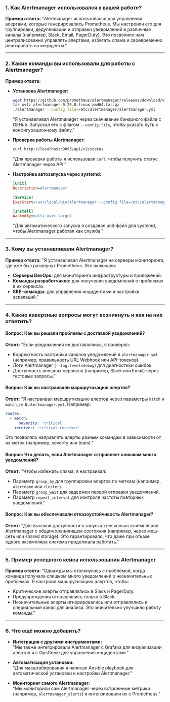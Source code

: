### **1. Как Alertmanager использовался в вашей работе?**
**Пример ответа:**
"Alertmanager использовался для управления алертами, которые генерировались Prometheus. Мы настроили его для группировки, дедупликации и отправки уведомлений в различные каналы (например, Slack, Email, PagerDuty). Это позволило нам централизованно управлять алертами, избегать спама и своевременно реагировать на инциденты."

---

### **2. Какие команды вы использовали для работы с Alertmanager?**
**Пример ответа:**

- **Установка Alertmanager:**
  ```bash
  wget https://github.com/prometheus/alertmanager/releases/download/v0.25.0/alertmanager-0.25.0.linux-amd64.tar.gz
  tar xvfz alertmanager-0.25.0.linux-amd64.tar.gz
  ./alertmanager --config.file=/etc/alertmanager/alertmanager.yml
  ```
  "Я устанавливал Alertmanager через скачивание бинарного файла с GitHub. Запускал его с флагом `--config.file`, чтобы указать путь к конфигурационному файлу."

- **Проверка работы Alertmanager:**
  ```bash
  curl http://localhost:9093/api/v2/status
  ```
  "Для проверки работы я использовал `curl`, чтобы получить статус Alertmanager через API."

- **Настройка автозапуска через systemd:**
  ```ini
  [Unit]
  Description=Alertmanager

  [Service]
  ExecStart=/usr/local/bin/alertmanager --config.file=/etc/alertmanager/alertmanager.yml

  [Install]
  WantedBy=multi-user.target
  ```
  "Для автоматического запуска я создавал unit-файл для systemd, чтобы Alertmanager работал как служба."

---

### **3. Кому вы устанавливали Alertmanager?**
**Пример ответа:**
"Я устанавливал Alertmanager на серверы мониторинга, где уже был развернут Prometheus. Это включало:
- **Серверы DevOps:** для мониторинга инфраструктуры и приложений.
- **Команды разработчиков:** для получения уведомлений о проблемах в их сервисах.
- **SRE-команды:** для управления инцидентами и настройки эскалаций."

---

### **4. Какие каверзные вопросы могут возникнуть и как на них ответить?**

#### **Вопрос: Как вы решали проблемы с доставкой уведомлений?**
**Ответ:**
"Если уведомления не доставлялись, я проверял:
- Корректность настройки каналов уведомлений в `alertmanager.yml` (например, правильность URL Webhook или API-токенов).
- Логи Alertmanager (`--log.level=debug`) для диагностики ошибок.
- Доступность внешних сервисов (например, Slack или Email) через тестовые запросы."

#### **Вопрос: Как вы настраивали маршрутизацию алертов?**
**Ответ:**
"Я настраивал маршрутизацию алертов через параметры `match` и `match_re` в `alertmanager.yml`. Например:
```yaml
routes:
  - match:
      severity: 'critical'
    receiver: 'critical-receiver'
```
Это позволяло направлять алерты разным командам в зависимости от их меток (например, severity или team)."

#### **Вопрос: Что делать, если Alertmanager отправляет слишком много уведомлений?**
**Ответ:**
"Чтобы избежать спама, я настраивал:
- Параметр `group_by` для группировки алертов по меткам (например, `alertname` или `cluster`).
- Параметр `group_wait` для задержки первой отправки уведомлений.
- Параметр `repeat_interval` для контроля частоты повторных уведомлений."

#### **Вопрос: Как вы обеспечивали отказоустойчивость Alertmanager?**
**Ответ:**
"Для высокой доступности я запускал несколько экземпляров Alertmanager с общим хранилищем состояния (например, через меш-сеть или shared storage). Это гарантировало, что даже при отказе одного экземпляра система продолжала работать."

---

### **5. Пример успешного кейса использования Alertmanager**
**Пример ответа:**
"Однажды мы столкнулись с проблемой, когда команда получала слишком много уведомлений о незначительных проблемах. Я настроил маршрутизацию алертов, чтобы:
- Критические алерты отправлялись в Slack и PagerDuty.
- Предупреждения отправлялись только в Slack.
- Незначительные алерты игнорировались или отправлялись в специальный канал для анализа. Это значительно улучшило работу команды."

---

### **6. Что ещё можно добавить?**
- **Интеграция с другими инструментами:**  
  "Мы также интегрировали Alertmanager с Grafana для визуализации алертов и с OpsGenie для управления инцидентами."

- **Автоматизация установки:**  
  "Для масштабирования я написал Ansible playbook для автоматической установки и настройки Alertmanager."

- **Мониторинг самого Alertmanager:**  
  "Мы мониторили сам Alertmanager через встроенные метрики (например, `alertmanager_alerts`) и интегрировали их с Prometheus."
